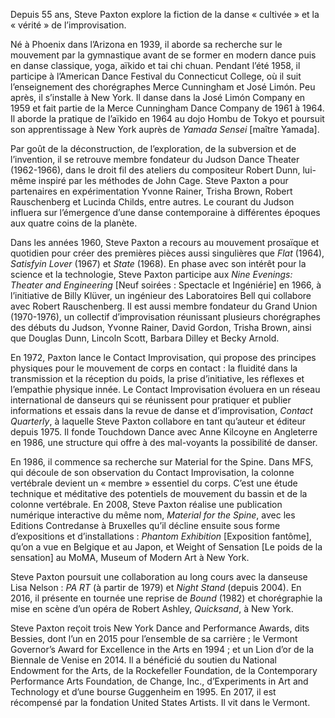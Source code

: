 Depuis 55 ans, Steve Paxton explore la fiction de la danse « cultivée » et la « vérité » de l’improvisation.

Né à Phoenix dans l’Arizona en 1939, il aborde sa recherche sur le mouvement par la gymnastique
avant de se former en modern dance puis en danse classique, yoga, aïkido et tai chi chuan.
Pendant l’été 1958, il participe à l’American Dance Festival du Connecticut College, où il suit l’enseignement des chorégraphes Merce Cunningham et José Limón. Peu après, il s’installe à New York. Il danse dans la José Limón Company en 1959 et fait partie de la Merce Cunningham Dance Company de 1961 à 1964. Il aborde la pratique de l’aïkido en 1964 au dojo Hombu de Tokyo et poursuit son apprentissage à New York auprès de *Yamada Sensei* \[maître Yamada].

Par goût de la déconstruction, de l’exploration, de la subversion et de l’invention, il se retrouve membre fondateur du Judson Dance Theater (1962-1966), dans le droit fil des ateliers du compositeur Robert Dunn, lui-même inspiré par les méthodes de John Cage. Steve Paxton a pour partenaires en expérimentation Yvonne Rainer, Trisha Brown, Robert Rauschenberg et Lucinda Childs, entre autres. Le courant du Judson influera sur l’émergence d’une danse contemporaine à différentes époques aux quatre coins de la planète.

Dans les années 1960, Steve Paxton a recours au mouvement prosaïque et quotidien pour créer des premières pièces aussi singulières que *Flat* (1964), *Satisfyin Lover* (1967) et *State* (1968). En phase avec son intérêt pour la science et la technologie, Steve Paxton participe aux *Nine Evenings: Theater and Engineering* \[Neuf soirées : Spectacle et Ingéniérie] en 1966, à l’initiative de Billy Klüver, un ingénieur des Laboratoires Bell qui collabore avec Robert Rauschenberg. Il est aussi membre fondateur du Grand Union (1970-1976), un collectif d’improvisation réunissant plusieurs chorégraphes des débuts du Judson, Yvonne  Rainer, David  Gordon, Trisha Brown, ainsi que Douglas Dunn, Lincoln Scott, Barbara Dilley et Becky Arnold.

En 1972, Paxton lance le Contact Improvisation, qui propose des principes physiques pour le mouvement de corps en contact : la fluidité dans la transmission et la réception du poids, la prise d’initiative, les réflexes et l’empathie physique innée. Le Contact Improvisation évoluera en un réseau international de danseurs qui se réunissent pour pratiquer et publier informations et essais dans la revue de danse et d’improvisation, *Contact Quarterly*, à laquelle Steve Paxton collabore en tant qu’auteur et éditeur depuis 1975. Il fonde Touchdown Dance avec Anne Kilcoyne en Angleterre en 1986, une structure qui offre à des mal-voyants la possibilité de danser.

En 1986, il commence sa recherche sur Material for the Spine. Dans MFS, qui découle de son observation du Contact Improvisation, la colonne vertébrale devient un « membre » essentiel du corps. C’est une étude technique et méditative des potentiels de mouvement du bassin et de la colonne vertébrale. En 2008, Steve Paxton réalise une publication numérique interactive du même nom, *Material for the Spine*, avec les Editions Contredanse à Bruxelles qu’il décline ensuite sous forme d’expositions et d’installations : *Phantom Exhibition* \[Exposition fantôme], qu’on a vue en Belgique et au Japon, et Weight of Sensation \[Le poids de la sensation] au MoMA, Museum of Modern Art à New York.

Steve Paxton poursuit une collaboration au long cours avec la danseuse Lisa Nelson : *PA RT* (à partir de 1979) et *Night Stand* (depuis 2004). En 2016, il présente en tournée une reprise de *Bound* (1982) et chorégraphie la mise en scène d’un opéra de Robert Ashley, *Quicksand*, à New York. 

Steve Paxton reçoit trois New York Dance and Performance Awards, dits Bessies, dont l’un en 2015 pour l’ensemble de sa carrière ; le Vermont Governor’s Award for Excellence in the Arts en 1994 ; et un Lion d’or de la Biennale de Venise en 2014. Il a bénéficié du soutien du National Endowment for the Arts, de la Rockefeller Foundation, de la Contemporary Performance Arts Foundation, de Change, Inc., d’Experiments in Art and Technology et d’une bourse Guggenheim en 1995. En 2017, il est récompensé par la fondation United States Artists. Il vit dans le Vermont.
